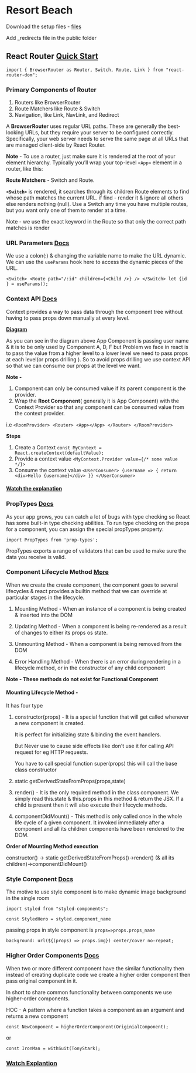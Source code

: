 # Resort Beach

Download the setup files - [files](https://github.com/john-smilga/setup-files-react-beach-resort)

Add \_redirects file in the public folder

## React Router [Quick Start](https://reactrouter.com/web/guides/quick-start)

`import { BrowserRouter as Router, Switch, Route, Link } from "react-router-dom";`

### **Primary Components of Router**

1. Routers like BrowserRouter
2. Route Matchers like Route & Switch
3. Navigation, like Link, NavLink, and Redirect

A **BrowserRouter** uses regular URL paths. These are generally the best-looking URLs, but they require your server to be configured correctly. Specifically, your web server needs to serve the same page at all URLs that are managed client-side by React Router.

**Note** - To use a router, just make sure it is rendered at the root of your element hierarchy. Typically you’ll wrap your top-level `<App>` element in a router, like this:

**Route Matchers** - Switch and Route.

**`<Switch>`** is rendered, it searches through its children Route elements to find whose path matches the current URL. if find - render it & ignore all others else renders nothing (null). Use a Switch any time you have multiple routes, but you want only one of them to render at a time.

Note - we use the exact keyword in the Route so that only the correct path matches is render

### URL Parameters [Docs](https://reactrouter.com/web/example/url-params)

We use a colon(:) & changing the variable name to make the URL dynamic. We can use the `useParams` hook here to access the dynamic pieces of the URL.

`<Switch> <Route path="/:id" children={<Child />} /> </Switch> let {id } = useParams(); `

### Context API [Docs](https://reactjs.org/docs/context.html)

Context provides a way to pass data through the component tree without having to pass props down manually at every level.

**[Diagram](https://youtu.be/j3j8St50fNY?t=160)**

As you can see in the diagram above App Component is passing user name & it is to be only used by Component A, D, F but Problem we face in react is to pass the value from a higher level to a lower level we need to pass props at each level(or props drilling ). So to avoid props drilling we use context API so that we can consume our props at the level we want.

**Note -**

1. Component can only be consumed value if its parent component is the provider.
2. Wrap the **Root Component**( generally it is App Component) with the Context Provider so that any component can be consumed value from the context provider.

i.e `<RoomProvider> <Router> <App></App> </Router> </RoomProvider>`

**Steps**

1. Create a Context
   `const MyContext = React.createContext(defaultValue);`
2. Provide a context value
   `<MyContext.Provider value={/* some value */}>`
3. Consume the context value
   `<UserConsumer> {username => { return <div>Hello {username}</div> }} </UserConsumer>`

#### [Watch the explanation](https://www.youtube.com/watch?v=j3j8St50fNY)

### PropTypes [Docs](https://reactjs.org/docs/typechecking-with-proptypes.html)

As your app grows, you can catch a lot of bugs with type checking so React has some built-in type checking abilities. To run type checking on the props for a component, you can assign the special propTypes property:

`import PropTypes from 'prop-types';`

PropTypes exports a range of validators that can be used to make sure the data you receive is valid.

### Component Lifecycle Method [More](https://youtu.be/qnN_FuFNq2g)

When we create the create component, the component goes to several lifecycles & react provides a builtin method that we can override at particular stages in the lifecycle.

1. Mounting Method -
   When an instance of a component is being created & inserted into the DOM

2. Updating Method -
   When a component is being re-rendered as a result of changes to either its props os state.
3. Unmounting Method -
   When a component is being removed from the DOM

4. Error Handling Method -
   When there is an error during rendering in a lifecycle method, or in the constructor of any child component

**Note - These methods do not exist for Functional Component**

#### Mounting Lifecycle Method -

It has four type

1. constructor(props) -
   It is a special function that will get called whenever a new component is created.

   It is perfect for initializing state & binding the event handlers.

   But Never use to cause side effects like don't use it for calling API request for eg HTTP requests.

   You have to call special function super(props) this will call the base class constructor

2. static getDerivedStateFromProps(props,state)
3. render() -
   It is the only required method in the class component.
   We simply read this.state & this.props in this method & return the JSX.
   If a child is present then it will also execute their lifecycle methods.

4. componentDidMount() -
   This method is only called once in the whole life cycle of a given component.
   It invoked immediately after a component and all its children components have been rendered to the DOM.

**Order of Mounting Method execution**

constructor() -> static getDerivedStateFromProps()->render() (& all its children)->componentDidMount()

### Style Component [Docs](https://styled-components.com/)

The motive to use style component is to make dynamic image background in the single room

`import styled from "styled-components";`

`const StyledHero = styled.component_name`

passing props in style component is `props=>props.props_name`

`background: url(${(props) => props.img}) center/cover no-repeat;`

### Higher Order Components [Docs](https://reactjs.org/docs/higher-order-components.html)

When two or more different component have the similar functionality then instead of creating duplicate code we
create a higher order component then pass original component in it.

In short to share common functionality between components we use higher-order components.

HOC - A pattern where a function takes a component as an argument and returns a new component

`const NewComponent = higherOrderComponent(OriginialComponent);`

or

`const IronMan = withSuit(TonyStark);`

### [Watch Explantion](https://www.youtube.com/watch?v=rsBQj6X7UK8&t=4s)
